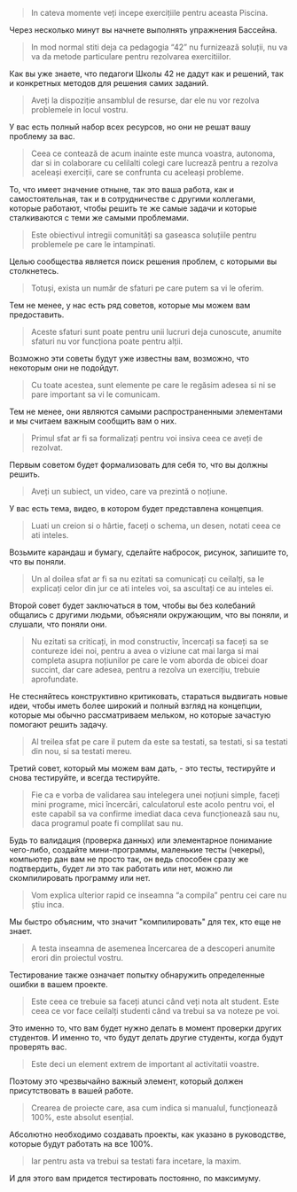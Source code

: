 > In cateva momente veți incepe exercițiile pentru aceasta Piscina.

Через несколько минут вы начнете выполнять упражнения Бассейна.

> In mod normal stiti deja ca pedagogia “42” nu furnizează soluții, nu va va da metode particulare pentru rezolvarea exercitiilor.

Как вы уже знаете, что педагоги Школы 42 не дадут как и решений, так и конкретных методов для решения самих заданий.

> Aveți la dispoziție ansamblul de resurse, dar ele nu vor rezolva problemele in locul vostru.

У вас есть полный набор всех ресурсов, но они не решат вашу проблему за вас.

> Ceea ce contează de acum inainte este munca voastra, autonoma, dar si in colaborare cu celilalti colegi care lucrează pentru a rezolva aceleași exerciții, care se confrunta cu aceleași probleme.

То, что имеет значение отныне, так это ваша работа, как и самостоятельная, так и в сотрудничестве с другими коллегами, которые работают, чтобы решить те же самые задачи и которые сталкиваются с теми же самыми проблемами.

> Este obiectivul intregii comunități sa gaseasca soluțiile pentru problemele pe care le intampinati.

Целью сообщества является поиск решения проблем, с которыми вы столкнетесь.

> Totuși, exista un număr de sfaturi pe care putem sa vi le oferim.

Тем не менее, у нас есть ряд советов, которые мы можем вам предоставить.

> Aceste sfaturi sunt poate pentru unii lucruri deja cunoscute, anumite sfaturi nu vor funcționa poate pentru alții.

Возможно эти советы будут уже известны вам, возможно, что некоторым они не подойдут.

> Cu toate acestea, sunt elemente pe care le regăsim adesea si ni se pare important sa vi le comunicam.

Тем не менее, они являются самыми распространенными элементами и мы считаем важным сообщить вам о них.

> Primul sfat ar fi sa formalizați pentru voi insiva ceea ce aveți de rezolvat.

Первым советом будет формализовать для себя то, что вы должны решить.

> Aveți un subiect, un video, care va prezintă o noțiune.

У вас есть тема, видео, в котором будет представлена концепция.

> Luati un creion si o hârtie, faceți o schema, un desen, notati ceea ce ati inteles.

Возьмите карандаш и бумагу, сделайте набросок, рисунок, запишите то, что вы поняли.

> Un al doilea sfat ar fi sa nu ezitati sa comunicați cu ceilalți, sa le explicați celor din jur ce ati inteles voi, sa ascultați ce au inteles ei.

Второй совет будет заключаться в том, чтобы вы без колебаний общались с другими людьми, объясняли окружающим, что вы поняли, и слушали, что поняли они.

> Nu ezitati sa criticați, in mod constructiv, încercați sa faceți sa se contureze idei noi, pentru a avea o viziune cat mai larga si mai completa asupra noțiunilor pe care le vom aborda de obicei doar succint, dar care adesea, pentru a rezolva un exercițiu, trebuie aprofundate.

Не стесняйтесь конструктивно критиковать, стараться выдвигать новые идеи, чтобы иметь более широкий и полный взгляд на концепции, которые мы обычно рассматриваем мельком, но которые зачастую помогают решить задачу.

> Al treilea sfat pe care il putem da este sa testati, sa testati, si sa testati din nou, si sa testati mereu.

Третий совет, который мы можем вам дать, - это тесты, тестируйте и снова тестируйте, и всегда тестируйте.

> Fie ca e vorba de validarea sau intelegera unei noțiuni simple, faceți mini programe, mici încercări, calculatorul este acolo pentru voi, el este capabil sa va confirme imediat daca ceva funcționează sau nu, daca programul poate fi complilat sau nu.

Будь то валидация (проверка данных) или элементарное понимание чего-либо, создайте мини-программы, маленькие тесты (чекеры), компьютер дан вам не просто так, он ведь способен сразу же подтвердить, будет ли это так работать или нет, можно ли скомпилировать программу или нет.

> Vom explica ulterior rapid ce inseamna “a compila” pentru cei care nu știu inca.

Мы быстро объясним, что значит "компилировать" для тех, кто еще не знает.

> A testa inseamna de asemenea încercarea de a descoperi anumite erori din proiectul vostru.

Тестирование также означает попытку обнаружить определенные ошибки в вашем проекте.

> Este ceea ce trebuie sa faceți atunci când veți nota alt student. Este ceea ce vor face ceilalți studenti când va trebui sa va noteze pe voi.

Это именно то, что вам будет нужно делать в момент проверки других студентов. И именно то, что будут делать другие студенты, когда будут проверять вас.

> Este deci un element extrem de important al activitatii voastre.

Поэтому это чрезвычайно важный элемент, который должен присутствовать в вашей работе.

> Crearea de proiecte care, asa cum indica si manualul, funcționează 100%, este absolut esențial.

Абсолютно необходимо создавать проекты, как указано в руководстве, которые будут работать на все 100%.

> Iar pentru asta va trebui sa testati fara incetare, la maxim.

И для этого вам придется тестировать постоянно, по максимуму.